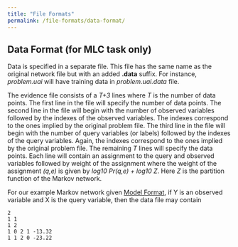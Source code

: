 ```yaml
---
title: "File Formats"
permalink: /file-formats/data-format/
---
```


## Data Format (for MLC task only)
Data is specified in a separate file. This file has the same name as the original network file but with an added **.data** suffix. 
For instance, _problem.uai_ will have training data in _problem.uai.data_ file.

The evidence file consists of a _T+3_ lines where _T_ is the number of data points.
The first line in the file will specify the number of data points.
The second line in the file will begin with the number of observed variables followed by the indexes of the observed variables. The indexes correspond to the ones implied by the original problem file.
The third line in the file will begin with the number of query variables (or labels) followed by the indexes of the query variables. Again, the indexes correspond to the ones implied by the original problem file.
The remaining _T_ lines will specify the data points. Each line will contain an assignment to the query and observed variables followed by weight of the assignment where the weight of the assignment _(q,e)_ is given by _log10 Pr(q,e) + log10 Z_. Here _Z_ is the partition function of the Markov network. 

For our example Markov network given [Model Format](./model-format.md), 
if Y is an observed variable and X is the query variable, then the data file may contain

```
2
1 1
1 2
1 0 2 1 -13.32
1 1 2 0 -23.22
```
